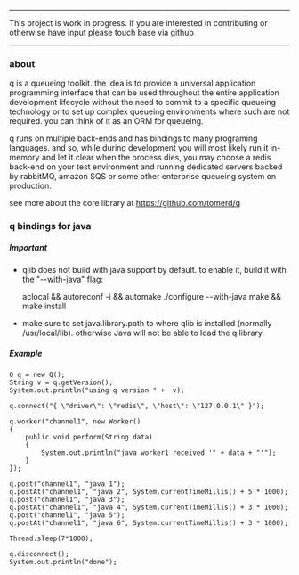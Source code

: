 ***************************************************************************************

This project is work in progress. if you are interested in contributing or otherwise have input
please touch base via github

***************************************************************************************

### about

q is a queueing toolkit. the idea is to provide a universal application programming interface that can be used throughout the entire
application development lifecycle without the need to commit to a specific queueing technology or to set up complex queueing environments 
where such are not required. you can think of it as an ORM for queueing. 

q runs on multiple back-ends and has bindings to many programing languages. and so, while during development you will most likely run it in-memory and let it clear when the process dies, you may choose a redis back-end on your test environment and running dedicated servers backed by rabbitMQ, amazon SQS or some other enterprise queueing system on production. 

see more about the core library at https://github.com/tomerd/q

### q bindings for java

##### Important

* qlib does not build with java support by default. to enable it, build it with the "--with-java" flag:

	aclocal && autoreconf -i && automake
	./configure --with-java
	make && make install

* make sure to set java.library.path to where qlib is installed (normally /usr/local/lib). otherwise Java will not be able to load the q library.

##### Example

	Q q = new Q();
    String v = q.getVersion();
    System.out.println("using q version " +  v);

    q.connect("{ \"driver\": \"redis\", \"host\": \"127.0.0.1\" }");

    q.worker("channel1", new Worker()
    {
        public void perform(String data)
        {
            System.out.println("java worker1 received '" + data + "'");
        }
    });

    q.post("channel1", "java 1");
    q.postAt("channel1", "java 2", System.currentTimeMillis() + 5 * 1000);
    q.post("channel1", "java 3");
    q.postAt("channel1", "java 4", System.currentTimeMillis() + 3 * 1000);
    q.post("channel1", "java 5");
    q.postAt("channel1", "java 6", System.currentTimeMillis() + 3 * 1000);

    Thread.sleep(7*1000);

    q.disconnect();
    System.out.println("done");
